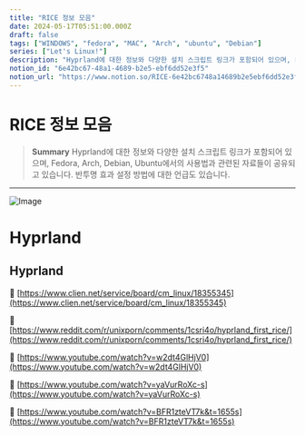 ```yaml
---
title: "RICE 정보 모음"
date: 2024-05-17T05:51:00.000Z
draft: false
tags: ["WINDOWS", "fedora", "MAC", "Arch", "ubuntu", "Debian"]
series: ["Let's Linux!"]
description: "Hyprland에 대한 정보와 다양한 설치 스크립트 링크가 포함되어 있으며, Fedora, Arch, Debian, Ubuntu에서의 사용법과 관련된 자료들이 공유되고 있습니다. 반투명 효과 설정 방법에 대한 언급도 있습니다."
notion_id: "6e42bc67-48a1-4689-b2e5-ebf6dd52e3f5"
notion_url: "https://www.notion.so/RICE-6e42bc6748a14689b2e5ebf6dd52e3f5"
---
```


# RICE 정보 모음

> **Summary**
> Hyprland에 대한 정보와 다양한 설치 스크립트 링크가 포함되어 있으며, Fedora, Arch, Debian, Ubuntu에서의 사용법과 관련된 자료들이 공유되고 있습니다. 반투명 효과 설정 방법에 대한 언급도 있습니다.

---

![Image](https://prod-files-secure.s3.us-west-2.amazonaws.com/09ccd4d5-876c-4bba-bbdf-cc77a0a11257/b1162f06-085e-4bf5-83cf-af8984dd95f5/Untitled.png?X-Amz-Algorithm=AWS4-HMAC-SHA256&X-Amz-Content-Sha256=UNSIGNED-PAYLOAD&X-Amz-Credential=ASIAZI2LB466672CJOUS%2F20250724%2Fus-west-2%2Fs3%2Faws4_request&X-Amz-Date=20250724T080910Z&X-Amz-Expires=3600&X-Amz-Security-Token=IQoJb3JpZ2luX2VjEAAaCXVzLXdlc3QtMiJHMEUCIQDIlGPBFsN5LZ0LTdL2CAnMW43FICAFk1wAhgNqYNPwxAIgc2fNoA9%2B1GyAvig2NS6h6ojg50IJJ7H8WLg3Sh2NlwMq%2FwMIKRAAGgw2Mzc0MjMxODM4MDUiDCZHHymu%2Bz4PU9eovCrcA7%2FJIGLgkCQwQMCLVODcGF0auX%2BS5H%2BHSDrT%2FcEt99bhWlk%2B7GqPrX0tc%2FMz6vzzbhRFgL4zQzzjMmMHlSjYJ7ax6SYUKNam3hpoMyPzWRulzUYE67%2B38Y4gv9z%2Baz05fy9jBhEOxYUZKrb6%2FXE1rY35LHaB9NbL3gNPNsZH2PSx5L6RTMflC%2FJLgL5o0aMUiYL51YqivKDrN4ARqRCFEB8DgHPO9BcbH%2BRLRW7JVv1uq4HzpOdIlF21dLxSbpBDgxS39BSMaeMZNjIW1%2FtyMCo1D6F%2BVMOTZq5nQ9PxKfpUfHyk%2FhzqND0Ksm6kGE3ynAX4z8I12yjIiMG7YyW6ZSzNcK9vum3JQCIdUJqw8fLqNXit9voIoonmq8YCLLLnFQNchim63rvvRn1iJHWPOL5RG68xksu4o%2BkGdJKCM9lyDI6%2F2nlHUaU0n%2By%2B9vuvHiCE067i6aliLyiO%2BF%2FN0d4wk6P8WC%2FiVIN4kLHGIKce4Ng6C1iQEfglJu9s1T211qURMsoDQMhUjJgs3GvB4EKJB9S63VtX5k%2FJyXaodiztXZ%2BZvhAmaY%2FxoOXMVT5%2BobBGxIJq3FCFrrjfYKwQ6kFVhDVjBDas%2FZYJUKZlFgVBGUZUqGSm5J8XGkuaMIfPh8QGOqUBun3AHUXRBPPANu1p5C0%2FQkdhl4YNK4cnPfT0%2BPvNvVNQtNY%2BpPlYjGxHSLeOqEfCvtuvqQORWwxBI5JlagOTWzxzGzZRU89Jl4AnZPLsru4JXRhZfbATODM37ROMTvQNvQ7%2FxKmi%2Bc72KwFfQmoYXMqIs%2FxOaqpGRbcUx9HBPLAaSjoGx1kh3jTcNDeV0S%2F%2FxjXOMwYosWaiDD%2FCxGjVxa8%2FdNvy&X-Amz-Signature=da64d924351ae4aa65d689f353f101f69043b1c03a34bcd211028429d5552ac3&X-Amz-SignedHeaders=host&x-amz-checksum-mode=ENABLED&x-id=GetObject)

# Hyprland

## Hyprland

🔗 [https://www.clien.net/service/board/cm_linux/18355345](https://www.clien.net/service/board/cm_linux/18355345)

🔗 [https://www.reddit.com/r/unixporn/comments/1csri4o/hyprland_first_rice/](https://www.reddit.com/r/unixporn/comments/1csri4o/hyprland_first_rice/)

🔗 [https://www.youtube.com/watch?v=w2dt4GlHjV0](https://www.youtube.com/watch?v=w2dt4GlHjV0)

🔗 [https://www.youtube.com/watch?v=yaVurRoXc-s](https://www.youtube.com/watch?v=yaVurRoXc-s)

🔗 [https://www.youtube.com/watch?v=BFR1zteVT7k&t=1655s](https://www.youtube.com/watch?v=BFR1zteVT7k&t=1655s)


